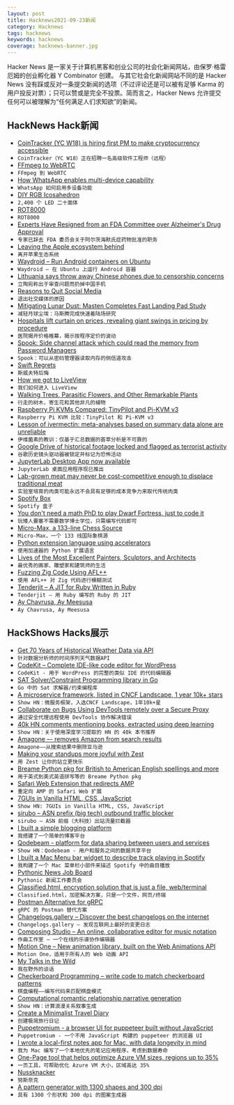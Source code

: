 ```yaml
---
layout: post
title: Hacknews2021-09-23新闻
category: Hacknews
tags: hacknews
keywords: hacknews
coverage: hacknews-banner.jpg
---
```


Hacker News 是一家关于计算机黑客和创业公司的社会化新闻网站，由保罗·格雷厄姆的创业孵化器 Y Combinator 创建。
与其它社会化新闻网站不同的是 Hacker News 没有踩或反对一条提交新闻的选项（不过评论还是可以被有足够 Karma 的用户投反对票）；只可以赞或是完全不投票。简而言之，Hacker News 允许提交任何可以被理解为“任何满足人们求知欲”的新闻。

## HackNews Hack新闻


- [CoinTracker (YC W18) is hiring first PM to make cryptocurrency accessible](https://www.cointracker.io/careers)
- `CoinTracker（YC W18）正在招聘一名高级软件工程师（远程）`
- [FFmpeg to WebRTC](https://github.com/ashellunts/ffmpeg-to-webrtc)
- `FFmpeg 到 WebRTC`
- [How WhatsApp enables multi-device capability](https://engineering.fb.com/2021/07/14/security/whatsapp-multi-device/)
- `WhatsApp 如何启用多设备功能`
- [DIY RGB Icosahedron](https://gregdavill.com/blog/d20)
- `2,400 个 LED 二十面体`
- [ROT8000](http://rot8000.com/info)
- `ROT8000`
- [Experts Have Resigned from an FDA Committee over Alzheimer's Drug Approval](https://www.npr.org/2021/06/11/1005567149/3-experts-have-resigned-from-an-fda-committee-over-alzheimers-drug-approval)
- `专家已辞去 FDA 委员会关于阿尔茨海默氏症药物批准的职务`
- [Leaving the Apple ecosystem behind](https://h2x.sh/apple/)
- `离开苹果生态系统`
- [Waydroid – Run Android containers on Ubuntu](https://waydro.id/)
- `Waydroid – 在 Ubuntu 上运行 Android 容器`
- [Lithuania says throw away Chinese phones due to censorship concerns](https://www.reuters.com/business/media-telecom/lithuania-says-throw-away-chinese-phones-due-censorship-concerns-2021-09-21/)
- `立陶宛称出于审查问题而扔掉中国手机`
- [Reasons to Quit Social Media](https://durmonski.com/life-advice/reasons-to-quit-social-media/)
- `退出社交媒体的原因`
- [Mitigating Lunar Dust: Masten Completes Fast Landing Pad Study](https://masten.aero/blog/mitigating-lunar-dust-masten-completes-fast-landing-pad-study/)
- `减轻月球尘埃：马斯腾完成快速着陆场研究`
- [Hospitals lift curtain on prices, revealing giant swings in pricing by procedure](https://www.healthcaredive.com/news/hospitals-price-transparency-spotty-compliance-swings-price/596183/)
- `医院揭开价格帷幕，揭示按程序定价的波动`
- [Spook: Side channel attack which could read the memory from Password Managers](https://www.spookjs.com/)
- `Spook：可以从密码管理器读取内存的侧信道攻击`
- [Swift Regrets](https://belkadan.com/blog/2021/09/Swift-Regrets/)
- `斯威夫特后悔`
- [How we got to LiveView](https://fly.io/blog/how-we-got-to-liveview/)
- `我们如何进入 LiveView`
- [Walking Trees, Parasitic Flowers, and Other Remarkable Plants](https://thereader.mitpress.mit.edu/walking-trees-parasitic-flowers-remarkable-plants-illustrated-guide/)
- `行走的树木，寄生花和其他非凡的植物`
- [Raspberry Pi KVMs Compared: TinyPilot and Pi-KVM v3](http://www.jeffgeerling.com/blog/2021/raspberry-pi-kvms-compared-tinypilot-and-pi-kvm-v3)
- `Raspberry Pi KVM 比较：TinyPilot 和 Pi-KVM v3`
- [Lesson of ivermectin: meta-analyses based on summary data alone are unreliable](https://www.nature.com/articles/s41591-021-01535-y)
- `伊维菌素的教训：仅基于汇总数据的荟萃分析是不可靠的`
- [Google Drive of historical footage locked and flagged as terrorist activity](https://support.google.com/drive/thread/127021326/google-has-locked-my-account-for-sharing-a-historical-archive-they-labeled-as-terrorist-activity?hl=en)
- `谷歌历史镜头驱动器被锁定并标记为恐怖活动`
- [JupyterLab Desktop App now available](https://blog.jupyter.org/jupyterlab-desktop-app-now-available-b8b661b17e9a)
- `JupyterLab 桌面应用程序现已推出`
- [Lab-grown meat may never be cost-competitive enough to displace traditional meat](https://thecounter.org/lab-grown-cultivated-meat-cost-at-scale/)
- `实验室培育的肉类可能永远不会具有足够的成本竞争力来取代传统肉类`
- [Spotify Box](https://evanhailey.com/2021/09/20/spot-box/)
- `Spotify 盒子`
- [You don't need a math PhD to play Dwarf Fortress, just to code it](https://the-stack-overflow-podcast.simplecast.com/episodes/you-dont-need-a-math-phd-to-play-dwarf-fortress-just-to-code-it/transcript)
- `玩矮人要塞不需要数学博士学位，只需编写代码即可`
- [Micro-Max, a 133-line Chess Source](https://home.hccnet.nl/h.g.muller/max-src2.html)
- `Micro-Max，一个 133 线国际象棋源`
- [Python extension language using accelerators](https://github.com/pyccel/pyccel)
- `使用加速器的 Python 扩展语言`
- [Lives of the Most Excellent Painters, Sculptors, and Architects](https://fantasticanachronism.com/2021/09/17/book-review-the-lives-of-the-most-excellent-painters-sculptors-and-architects/)
- `最优秀的画家、雕塑家和建筑师的生活`
- [Fuzzing Zig Code Using AFL++](https://www.ryanliptak.com/blog/fuzzing-zig-code/)
- `使用 AFL++ 对 Zig 代码进行模糊测试`
- [Tenderjit – A JIT for Ruby Written in Ruby](https://github.com/tenderlove/tenderjit)
- `Tenderjit – 用 Ruby 编写的 Ruby 的 JIT`
- [Ay Chavrusa, Ay Meesusa](https://hormeze.com/blog/ay-chavrusa-ay-meesusa)
- `Ay Chavrusa, Ay Meesusa`


## HackShows Hacks展示

- [ Get 70 Years of Historical Weather Data via API](https://oikolab.com)
- `针对数据分析师的时间序列天气数据API`
- [ CodeKit – Complete IDE-like code editor for WordPress](https://www.codekitwp.com)
- `CodeKit - 用于 WordPress 的完整的类似 IDE 的代码编辑器`
- [ SAT Solver/Constraint Programming library in Go](https://github.com/irfansharif/solver)
- `Go 中的 Sat 求解器/约束编程库`
- [ A microservice framework, listed in CNCF Landscape, 1 year 10k+ stars](https://github.com/zeromicro/go-zero)
- `Show HN：微服务框架，入选CNCF Landscape，1年10k+星`
- [ Collaborate on Bugs Using DevTools remotely over a Secure Proxy](https://github.com/i5ik/secure-remote-devtools)
- `通过安全代理远程使用 DevTools 协作解决错误`
- [ 40k HN comments mentioning books, extracted using deep learning](https://hacker-recommended-books.vercel.app/category/0/all-time/page/0/0)
- `Show HN：关于使用深度学习提取的 HN 的 40k 本书推荐`
- [ Amagone –- removes Amazon from search results](item?id=28595539)
- `Amagone——从搜索结果中删除亚马逊`
- [ Making your standups more joyful with Zest](https://zest.crowdparty.app/)
- `用 Zest 让你的站立更快乐`
- [ Breame Python pkg for British to American English spellings and more](https://github.com/cdpierse/breame)
- `用于英式到美式英语拼写等的 Breame Python pkg`
- [ Safari Web Extension that redirects AMP](https://overamped.app)
- `重定向 AMP 的 Safari Web 扩展`
- [ 7GUIs in Vanilla HTML, CSS, JavaScript](https://7guis.bradwoods.io/)
- `Show HN: 7GUIs in Vanilla HTML, CSS, JavaScript`
- [ sirubo – ASN prefix (big tech) outbound traffic blocker](https://github.com/stutteringsteve/sirubo)
- `sirubo – ASN 前缀（大科技）出站流量拦截器`
- [ I built a simple blogging platform](http://quickpublisher.online)
- `我搭建了一个简单的博客平台`
- [ Qodebeam - platform for data sharing between users and services](https://qodebeam.com)
- `Show HN：Qodebeam - 用户和服务之间的数据共享平台`
- [ I built a Mac Menu bar widget to describe track playing in Spotify](https://github.com/sk0g/mac-menu-spotify-song-title)
- `我构建了一个 Mac 菜单栏小部件来描述 Spotify 中的曲目播放`
- [ Pythonic News Job Board](https://news.python.sc/jobs/)
- `Pythonic 新闻工作委员会`
- [ Classified.html, encryption solution that is just a file, web/terminal](https://github.com/ollipal/classified.html)
- `Classified.html，加密解决方案，只是一个文件，网页/终端`
- [ Postman Alternative for gRPC](https://kreya.app/)
- `gRPC 的 Postman 替代方案`
- [ Changelogs.gallery – Discover the best changelogs on the internet](https://changelogs.gallery/)
- `Changelogs.gallery – 发现互联网上最好的变更日志`
- [ Composing Studio – An online, collaborative editor for music notation](https://github.com/ekzhang/composing.studio)
- `作曲工作室 – 一个在线的乐谱协作编辑器`
- [ Motion One – New animation library, built on the Web Animations API](https://motion.dev/)
- `Motion One，适用于所有人的 Web 动画 API`
- [ My Talks in the Wild](http://hariomgaur.in/showcase/)
- `我在野外的谈话`
- [ Checkerboard Programming – write code to match checkerboard patterns](https://www.checkerboardprogramming.com/)
- `棋盘编程——编写代码来匹配棋盘模式`
- [ Computational romantic relationship narrative generation](https://alovingexploration.com)
- `Show HN：计算浪漫关系叙事生成`
- [ Create a Minimalist Travel Diary](https://traveldays.com)
- `创建极简旅行日记`
- [ Puppetromium - a browser UI for puppeteer built without JavaScript](https://github.com/i5ik/puppetromium)
- `Puppetromium - 一个不用 JavaScript 构建的 puppeteer 的浏览器 UI`
- [ I wrote a local-first notes app for Mac, with data longevity in mind](https://noteship.com)
- `我为 Mac 编写了一个本地优先的笔记应用程序，考虑到数据寿命`
- [ One-Page tool that helps optimize Azure VM sizes, regions up to 35%](https://azureprice.net)
- `一页工具，可帮助优化 Azure VM 大小，区域高达 35%`
- [ Nussknacker](https://github.com/TouK/nussknacker)
- `努斯奈克`
- [ A pattern generator with 1300 shapes and 300 dpi](https://tool.graphics/geometric)
- `具有 1300 个形状和 300 dpi 的图案生成器`

